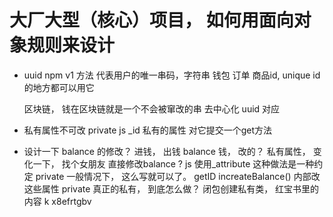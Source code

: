 # 大厂大型（核心）项目， 如何用面向对象规则来设计
- uuid npm  v1 方法 代表用户的唯一串码，字符串
  钱包  订单 商品id,  unique id 的地方都可以用它
  
  区块链， 钱在区块链就是一个不会被窜改的串 
  去中心化 uuid  对应 
- 私有属性不可改
  private 
  js  _id
  私有的属性  对它提交一个get方法
- 设计一下 balance 的修改？ 
  进钱， 出钱
  balance 钱， 改的？ 私有属性， 变化一下，  找个女朋友
  直接修改balance ? 
  js 使用_attribute 这种做法是一种约定 private
  一般情况下， 这么写就可以了。  getID
  increateBalance() 内部改这些属性 private 
  真正的私有， 到底怎么做？  闭包创建私有类， 红宝书里的内容
k x8efrtgbv  

